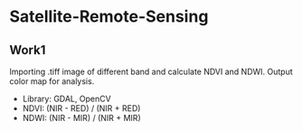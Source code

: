 # Satellite-Remote-Sensing
## Work1
  Importing .tiff image of different band and calculate NDVI and NDWI. Output color map for analysis.
  * Library: GDAL, OpenCV
  * NDVI: (NIR - RED) / (NIR + RED)
  * NDWI: (NIR - MIR) / (NIR + MIR)
